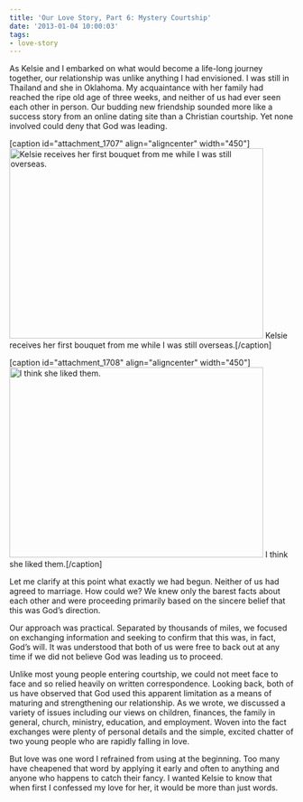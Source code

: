 ```yaml
---
title: 'Our Love Story, Part 6: Mystery Courtship'
date: '2013-01-04 10:00:03'
tags:
- love-story
---
```


As Kelsie and I embarked on what would become a life-long journey together, our relationship was unlike anything I had envisioned. I was still in Thailand and she in Oklahoma. My acquaintance with her family had reached the ripe old age of three weeks, and neither of us had ever seen each other in person. Our budding new friendship sounded more like a success story from an online dating site than a Christian courtship. Yet none involved could deny that God was leading.

[caption id="attachment_1707" align="aligncenter" width="450"]<a href="https://s3.amazonaws.com/images.ofreport.com/2013/01/P1010017.jpg"><img class="size-medium wp-image-1707 " alt="Kelsie receives her first bouquet from me while I was still overseas." src="https://s3.amazonaws.com/images.ofreport.com/2013/01/P1010017-450x337.jpg" width="450" height="337" /></a> Kelsie receives her first bouquet from me while I was still overseas.[/caption]

[caption id="attachment_1708" align="aligncenter" width="450"]<a href="https://s3.amazonaws.com/images.ofreport.com/2013/01/P1010020_3.jpg"><img class="size-medium wp-image-1708  " alt="I think she liked them." src="https://s3.amazonaws.com/images.ofreport.com/2013/01/P1010020_3-450x337.jpg" width="450" height="337" /></a> I think she liked them.[/caption]

Let me clarify at this point what exactly we had begun. Neither of us had agreed to marriage. How could we? We knew only the barest facts about each other and were proceeding primarily based on the sincere belief that this was God’s direction.

Our approach was practical. Separated by thousands of miles, we focused on exchanging information and seeking to confirm that this was, in fact, God’s will. It was understood that both of us were free to back out at any time if we did not believe God was leading us to proceed.

Unlike most young people entering courtship, we could not meet face to face and so relied heavily on written correspondence. Looking back, both of us have observed that God used this apparent limitation as a means of maturing and strengthening our relationship. As we wrote, we discussed a variety of issues including our views on children, finances, the family in general, church, ministry, education, and employment. Woven into the fact exchanges were plenty of personal details and the simple, excited chatter of two young people who are rapidly falling in love.

But love was one word I refrained from using at the beginning. Too many have cheapened that word by applying it early and often to anything and anyone who happens to catch their fancy. I wanted Kelsie to know that when first I confessed my love for her, it would be more than just words.
